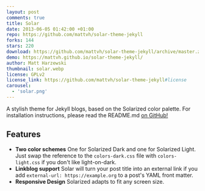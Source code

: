 ```yaml
---
layout: post
comments: true
title: Solar
date: 2013-06-05 01:42:00 +01:00
repo: https://github.com/mattvh/solar-theme-jekyll
forks: 144
stars: 220
download: https://github.com/mattvh/solar-theme-jekyll/archive/master.zip
demo: https://mattvh.github.io/solar-theme-jekyll/
author: Matt Harzewski
thumbnail: solar.webp
license: GPLv2
license_link: https://github.com/mattvh/solar-theme-jekyll#license
carousel:
  - 'solar.png'
---
```


A stylish theme for Jekyll blogs, based on the Solarized color palette.
For installation instructions, please read the README.md [on GitHub!](https://github.com/mattvh/solar-theme-jekyll)

## Features

* **Two color schemes** One for Solarized Dark and one for Solarized Light. Just swap the reference to the `colors-dark.css` file with `colors-light.css` if you don't like light-on-dark.
* **Linkblog support** Solar will turn your post title into an external link if you add `external-url: https://example.org` to a post's YAML front matter.
* **Responsive Design** Solarized adapts to fit any screen size.
